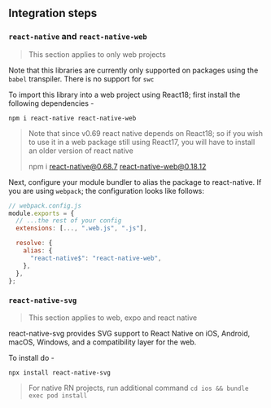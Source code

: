 ## Integration steps

### `react-native` and `react-native-web`

> This section applies to only web projects

Note that this libraries are currently only supported on packages using the `babel` transpiler. There is no support for `swc`

To import this library into a web project using React18; first install the following dependencies -

```
npm i react-native react-native-web
```

> Note that since v0.69 react native depends on React18; so if you wish to use it in a web package still using React17, you will have to install an older version of react native
>
> npm i react-native@0.68.7 react-native-web@0.18.12

Next, configure your module bundler to alias the package to react-native. If you are using `webpack`; the configuration looks like follows:

```js
// webpack.config.js
module.exports = {
  // ...the rest of your config
  extensions: [..., ".web.js", ".js"],

  resolve: {
    alias: {
      "react-native$": "react-native-web",
    },
  },
};
```

### `react-native-svg`

> This section applies to web, expo and react native

react-native-svg provides SVG support to React Native on iOS, Android, macOS, Windows, and a compatibility layer for the web.

To install do -

```
npx install react-native-svg
```

> For native RN projects, run additional command
> `cd ios && bundle exec pod install`
